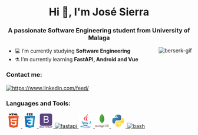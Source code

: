 <h1 align="center">Hi 👋, I'm José Sierra</h1>
<h3 align="center">
    A passionate Software Engineering student from University of Malaga
</h3>

<img src="https://image.myanimelist.net/ui/ogNrt6xjoxcgp7z0v_1Zi-h86qCak4gW6O4A9Q9fN9cfWruL0qDnD4EuQZ46upF0F-9O-HpAN1cgy0x7g9GWjCkWlqJmN2EugTlNVjdUlao"
    alt="berserk-gif" align="right" />

- 💻 I’m currently studying **Software Engineering** 
- ⚗️ I’m currently learning **FastAPI, Android and Vue**

<h3 align="left">Contact me:</h3>
<p align="left">
    <a href="https://www.linkedin.com/feed/" target="blank"><img align="center"
            src="https://raw.githubusercontent.com/rahuldkjain/github-profile-readme-generator/master/src/images/icons/Social/linked-in-alt.svg"
            alt="https://www.linkedin.com/feed/" height="30" width="40" /></a>
</p>

<h3 align="left">Languages and Tools:</h3>
<p align="left">
    <a href="https://www.w3.org/html/" target="_blank" rel="noreferrer">
        <img src="https://raw.githubusercontent.com/devicons/devicon/master/icons/html5/html5-original-wordmark.svg"
            alt="html5" width="40" height="40" />
    </a>
    <a href="https://www.w3schools.com/css/" target="_blank" rel="noreferrer">
        <img src="https://raw.githubusercontent.com/devicons/devicon/master/icons/css3/css3-original-wordmark.svg"
            alt="css3" width="40" height="40" />
    </a>
    <a href="https://getbootstrap.com" target="_blank" rel="noreferrer">
        <img src="https://raw.githubusercontent.com/devicons/devicon/master/icons/bootstrap/bootstrap-plain-wordmark.svg"
            alt="bootstrap" width="40" height="40" />
    </a>
    <a href="https://fastapi.tiangolo.com/" target="_blank" rel="noreferrer">
        <img src="https://cdn.worldvectorlogo.com/logos/fastapi.svg" 
             alt="fastapi" width="40" height="40" />
    </a>
    <a href="https://www.java.com" target="_blank" rel="noreferrer">
        <img src="https://raw.githubusercontent.com/devicons/devicon/master/icons/java/java-original.svg" 
             alt="java" width="40" height="40" />
    </a>
    <a href="https://www.mongodb.com/" target="_blank" rel="noreferrer">
        <img src="https://raw.githubusercontent.com/devicons/devicon/master/icons/mongodb/mongodb-original-wordmark.svg"
            alt="mongodb" width="40" height="40" />
    </a>
    <a href="https://www.python.org" target="_blank" rel="noreferrer">
        <img src="https://raw.githubusercontent.com/devicons/devicon/master/icons/python/python-original.svg"
            alt="python" width="40" height="40" />
    </a>
    <a href="https://es.wikipedia.org/wiki/Bash" target="_blank" rel="noreferrer">
        <img src="https://lignux.com/wp-content/uploads/2018/06/bash2.png" 
             alt="bash" width="40" height="40" />
    </a>
</p>
